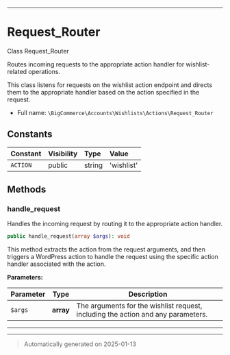 ***

# Request_Router

Class Request_Router

Routes incoming requests to the appropriate action handler for wishlist-related operations.

This class listens for requests on the wishlist action endpoint and directs them to the appropriate
handler based on the action specified in the request.

* Full name: `\BigCommerce\Accounts\Wishlists\Actions\Request_Router`


## Constants

| Constant | Visibility | Type | Value |
|:---------|:-----------|:-----|:------|
|`ACTION`|public|string|&#039;wishlist&#039;|


## Methods


### handle_request

Handles the incoming request by routing it to the appropriate action handler.

```php
public handle_request(array $args): void
```

This method extracts the action from the request arguments, and then triggers a WordPress action
to handle the request using the specific action handler associated with the action.






**Parameters:**

| Parameter | Type | Description |
|-----------|------|-------------|
| `$args` | **array** | The arguments for the wishlist request, including the action and any parameters. |





***


***
> Automatically generated on 2025-01-13

